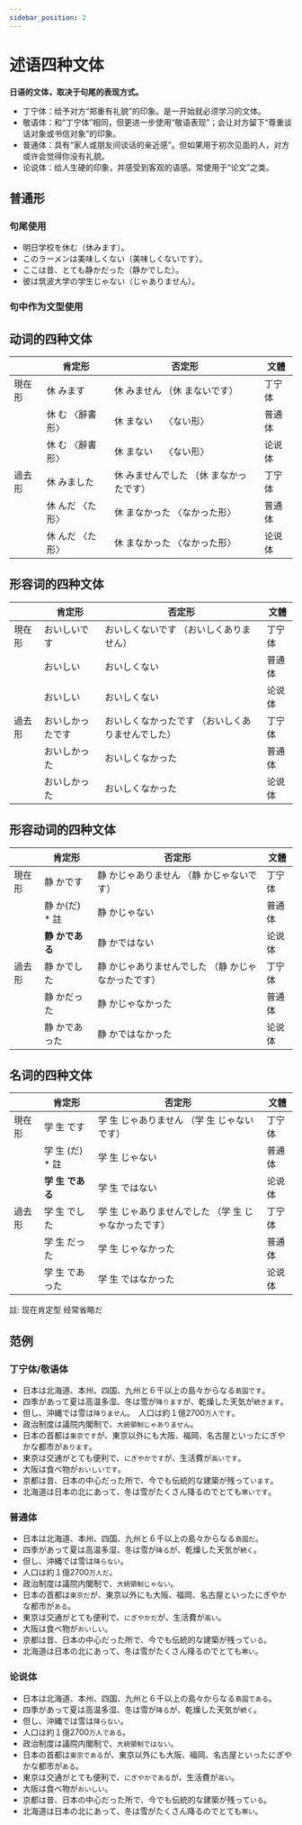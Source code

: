 ```yaml
---
sidebar_position: 2
---
```


# 述语四种文体

**日语的文体，取决于句尾的表现方式。**

- 丁宁体：给予对方“郑重有礼貌”的印象。是一开始就必须学习的文体。
- 敬语体：和“丁宁体”相同，但更进一步使用“敬语表现”；会让对方留下“尊重谈话对象或书信对象”的印象。
- 普通体：具有“家人或朋友间谈话的亲近感”。但如果用于初次见面的人，对方或许会觉得你没有礼貌。
- 论说体：给人生硬的印象，并感受到客观的语感。常使用于“论文”之类。

## 普通形

### 句尾使用

- 明日学校を休む（休みます）。
- このラーメンは美味しくない（美味しくないです）。
- ここは昔、とても静かだった（静かでした）。
- 彼は筑波大学の学生じゃない（じゃありません）。

### 句中作为文型使用

## 动词的四种文体

|     |   肯定形  |   否定形  |   文體  |
|---|---|---|---|
|   現在形  |   休      みます  |   休      みません   （休      まないです）  |   丁宁体  |
|     |   休      む 〈辭書形〉  |   休      まない　 〈ない形〉  |   普通体  |
|     |   休      む 〈辭書形〉  |   休      まない　 〈ない形〉  |   论说体  |
|   過去形  |   休      みました  |   休      みませんでした   （休      まなかったです）  |   丁宁体  |
|     |   休      んだ 〈た形〉  |   休      まなかった 〈なかった形〉  |   普通体  |
|     |   休      んだ 〈た形〉  |   休      まなかった 〈なかった形〉  |   论说体  |

## 形容词的四种文体

|     |   肯定形  |   否定形  |   文體  |
|---|---|---|---|
|   現在形  |   おいしいです  |   おいしくないです   （おいしくありません）  |   丁宁体  |
|     |   おいしい  |   おいしくない  |   普通体  |
|     |   おいしい  |   おいしくない  |   论说体  |
|   過去形  |   おいしかったです  |   おいしくなかったです   （おいしくありませんでした）  |   丁宁体  |
|     |   おいしかった  |   おいしくなかった  |   普通体  |
|     |   おいしかった  |   おいしくなかった  |   论说体  |

## 形容动词的四种文体

|     |   肯定形  |   否定形  |   文體  |
|---|---|---|---|
|   現在形  |   静      かです  |   静      かじゃありません   （静      かじゃないです）  |   丁宁体  |
|     |   静      か(だ) * 註  |   静      かじゃない  |   普通体  |
|     |   **静      かである**  |   静      かではない  |   论说体  |
|   過去形  |   静      かでした  |   静      かじゃありませんでした   （静      かじゃなかったです）  |   丁宁体  |
|     |   静      かだった  |   静      かじゃなかった  |   普通体  |
|     |   静      かであった  |   静      かではなかった  |   论说体  |

## 名词的四种文体
|     |   肯定形  |   否定形  |   文體  |
|---|---|---|---|
|   現在形  |   学      生      です  |   学      生      じゃありません   （学      生      じゃないです）  |   丁宁体  |
|     |   学      生      (だ) * 註  |   学      生      じゃない  |   普通体  |
|     |   **学      生      である**  |   学      生      ではない  |   论说体  |
|   過去形  |   学      生      でした  |   学      生      じゃありませんでした   （学      生      じゃなかったです）  |   丁宁体  |
|     |   学      生      だった  |   学      生      じゃなかった  |   普通体  |
|     |   学      生      であった  |   学      生      ではなかった  |   论说体  |

註: 现在肯定型 经常省略だ

## 范例

### 丁宁体/敬语体
- 日本は北海道、本州、四国、九州と６千以上の島々からなる`島国です`。　　
- 四季があって夏は高温多湿、冬は雪が`降ります`が、乾燥した天気が`続きます`。　
- 但し、沖縄では雪は`降りません`。　人口は約１億2700`万人です`。　　
- 政治制度は議院内閣制で、`大統領制じゃありません`。　
- 日本の首都は`東京です`が、東京以外にも大阪、福岡、名古屋といったにぎやかな都市が`あります`。　
- 東京は交通がとても便利で、`にぎやかです`が、生活費が`高いです`。　
- 大阪は食べ物が`おいしいです`。　
- 京都は昔、日本の中心だった所で、今でも伝統的な建築が残って`います`。 　
- 北海道は日本の北にあって、冬は雪がたくさん降るのでとても`寒いです`。

### 普通体
- 日本は北海道、本州、四国、九州と６千以上の島々からなる`島国だ`。　　　
- 四季があって夏は高温多湿、冬は雪が`降る`が、乾燥した天気が`続く`。　　　　　
- 但し、沖縄では雪は`降らない`。　　
- 人口は約１億2700`万人だ`。　　　
- 政治制度は議院内閣制で、`大統領制じゃない`。　　　　
- 日本の首都は`東京だ`が、東京以外にも大阪、福岡、名古屋といったにぎやかな都市が`ある`。　　　　
- 東京は交通がとても便利で、`にぎやかだ`が、生活費が`高い`。　　　　
- 大阪は食べ物が`おいしい`。　　　
- 京都は昔、日本の中心だった所で、今でも伝統的な建築が残って`いる`。　　
- 北海道は日本の北にあって、冬は雪がたくさん降るのでとても`寒い`。

### 论说体
- 日本は北海道、本州、四国、九州と６千以上の島々からなる`島国である`。　
- 四季があって夏は高温多湿、冬は雪が`降る`が、乾燥した天気が`続く`。　　　　　
- 但し、沖縄では雪は`降らない`。　　
- 人口は約１億2700`万人である`。　
- 政治制度は議院内閣制で、`大統領制ではない`。　　　　
- 日本の首都は`東京である`が、東京以外にも大阪、福岡、名古屋といったにぎやかな都市が`ある`。　　
- 東京は交通がとても便利で、`にぎやかである`が、生活費が`高い`。　　
- 大阪は食べ物が`おいしい`。　　　
- 京都は昔、日本の中心だった所で、今でも伝統的な建築が残って`いる`。　　
- 北海道は日本の北にあって、冬は雪がたくさん降るのでとても`寒い`。